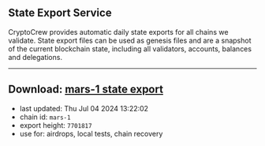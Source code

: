 ## State Export Service
CryptoCrew provides automatic daily state exports for all chains we validate. State export files can be used as genesis files and are a snapshot of the current blockchain state, including all validators, accounts, balances and delegations.

---
**Download: [mars-1 state export](https://dl-eu2.ccvalidators.com/SERVICE/mars/mars-1_export_7701817.json)**
---

- last updated: Thu Jul 04 2024 13:22:02
- chain id: `mars-1`
- export height: `7701817`
- use for: airdrops, local tests, chain recovery

